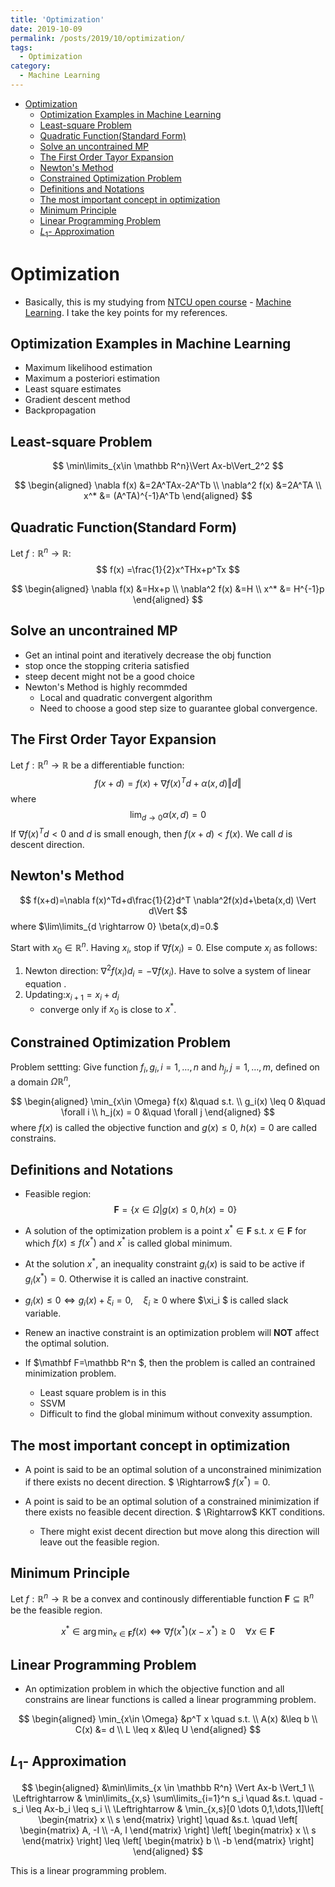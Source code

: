 ```yaml
---
title: 'Optimization'
date: 2019-10-09
permalink: /posts/2019/10/optimization/
tags:
  - Optimization
category:
  - Machine Learning
---
```



- [Optimization](#Optimization)
  - [Optimization Examples in Machine Learning](#Optimization-Examples-in-Machine-Learning)
  - [Least-square Problem](#Least-square-Problem)
  - [Quadratic Function(Standard Form)](#Quadratic-FunctionStandard-Form)
  - [Solve an uncontrained MP](#Solve-an-uncontrained-MP)
  - [The First Order Tayor Expansion](#The-First-Order-Tayor-Expansion)
  - [Newton's Method](#Newtons-Method)
  - [Constrained Optimization Problem](#Constrained-Optimization-Problem)
  - [Definitions and Notations](#Definitions-and-Notations)
  - [The most important concept in optimization](#The-most-important-concept-in-optimization)
  - [Minimum Principle](#Minimum-Principle)
  - [Linear Programming Problem](#Linear-Programming-Problem)
  - [$L_1$- Approximation](#L_1--Approximation)
# Optimization
- Basically, this is my studying from [NTCU open course](http://ocw.nctu.edu.tw/index.php) - [Machine Learning](http://ocw.nctu.edu.tw/course_detail.php?bgid=1&gid=1&nid=563&page=1). I  take the key points for my references.
## Optimization Examples in Machine Learning
- Maximum likelihood estimation
- Maximum a posteriori estimation
- Least square estimates
- Gradient descent method
- Backpropagation

## Least-square Problem
$$
\min\limits_{x\in \mathbb R^n}\Vert Ax-b\Vert_2^2
$$

$$
\begin{aligned}
\nabla f(x) &=2A^TAx-2A^Tb \\
\nabla^2 f(x) &=2A^TA \\
x^* &= (A^TA)^{-1}A^Tb
\end{aligned}
$$

## Quadratic Function(Standard Form)

Let $f:\mathbb R^n \rightarrow \mathbb R$:
$$
f(x) =\frac{1}{2}x^THx+p^Tx
$$

$$
\begin{aligned}
\nabla f(x) &=Hx+p \\
\nabla^2 f(x) &=H \\
x^* &= H^{-1}p
\end{aligned}
$$

## Solve an uncontrained MP
- Get an intinal point and iteratively decrease the obj function
- stop once the stopping criteria satisfied
- steep decent might not be a good choice
- Newton's Method is highly recommded
    * Local and quadratic convergent algorithm
    * Need to choose a good step size to guarantee global convergence.
## The First Order Tayor Expansion
Let $f:\mathbb R^n \rightarrow \mathbb R$ be a differentiable function:
$$
f(x+d)=f(x)+ \nabla f(x)^Td+\alpha(x,d) \Vert  d\Vert
$$
where 
$$
\lim_{d \rightarrow 0}\alpha(x,d)  =0
$$
If $\nabla f(x)^Td<0$ and $d$ is small enough, then $f(x+d) < f(x)$. We call $d$ is descent direction.

## Newton's Method

$$
f(x+d)=\nabla f(x)^Td+d\frac{1}{2}d^T \nabla^2f(x)d+\beta(x,d) \Vert d\Vert
$$
where $\lim\limits_{d \rightarrow 0} \beta(x,d)=0.$

Start with $x_0 \in \mathbb R^n$. Having $x_i$, stop if $\nabla f(x_i)=0$. Else compute $x_i$ as follows:
1. Newton direction: $\nabla^2 f(x_i)d_i =-\nabla f(x_i)$. Have to solve a system of linear equation .
2. Updating:$x_{i+1}=x_i+d_i$
    - converge only if $x_0$ is close to $x^{*}$.

## Constrained Optimization Problem
Problem settting: Give function $f_i,g_i ,i=1,\dots,n$ and $h_j,j=1,\dots,m$, defined on a domain $\Omega \mathbb R^n$,

$$
\begin{aligned}
\min_{x\in \Omega} f(x) &\quad s.t. \\
g_i(x) \leq 0 &\quad \forall  i \\
h_j(x) = 0 &\quad \forall  j
\end{aligned} 
$$
where $f(x)$ is called the objective function and $g(x) \leq 0$, $h(x)=0$ are called constrains.

## Definitions and Notations
- Feasible region:
$$
\mathbf F= \{x \in \Omega | g(x) \leq 0, h(x)=0 \}
$$

- A solution of the optimization problem is a point $x^* \in \mathbf F$ s.t. $x \in \mathbf F$ for which $f(x) \leq f(x^{*})$ and $x^*$ is called global minimum.

- At the solution $x^{*}$, an inequality constraint $g_i(x)$ is said to be active if $g_i(x^*)=0$. Otherwise it is called an inactive constraint.

- $g_i(x) \leq 0 \Leftrightarrow g_i(x)+\xi_i=0,\quad \xi_i \geq 0$ where $\xi_i $ is called slack variable.

- Renew an inactive constraint is an optimization problem will **NOT** affect the optimal solution.

- If  $\mathbf F=\mathbb R^n $, then the problem is called an contrained minimization problem.
    * Least square problem is in this
    * SSVM 
    * Difficult to find the global minimum without convexity assumption.
     
## The most important concept in optimization
- A point is said to be an optimal solution of a unconstrained minimization if there exists no decent direction.  $ \Rightarrow$ $f(x^*)=0$.

- A point is said to be an optimal solution of a constrained minimization if there exists no feasible decent direction. $ \Rightarrow$ KKT conditions.
    * There might exist decent direction but move along this direction will leave out the feasible region.

## Minimum Principle
Let $f: \mathbb R^n \rightarrow \mathbb R$ be a convex and continously differentiable function $\mathbf F \subseteq \mathbb R^n$ be the feasible region.

$$
x^* \in \arg\min_{x \in \mathbf F} f(x) \Leftrightarrow \nabla f(x^*)(x-x^*) \geq 0 \quad \forall x \in \mathbf F
$$

## Linear Programming Problem
- An optimization problem in which the objective function and all constrains are linear functions is called a linear programming problem.

$$
\begin{aligned}
\min_{x\in \Omega} &p^T x \quad s.t. \\
A(x) &\leq b  \\
C(x) &= d  \\
L \leq x &\leq U
\end{aligned} 
$$

## $L_1$- Approximation
$$
\begin{aligned}
&\min\limits_{x \in \mathbb R^n} \Vert Ax-b \Vert_1 \\ 
\Leftrightarrow  &
\min\limits_{x,s} \sum\limits_{i=1}^n s_i \quad &s.t.  \quad  -s_i \leq Ax-b_i \leq s_i \\
\Leftrightarrow & \min_{x,s}[0 \dots 0,1,\dots,1]\left[ \begin{matrix}
   x \\
   s
  \end{matrix} \right] \quad &s.t. \quad 
  \left[ \begin{matrix}
   A, -I \\
   -A, I
  \end{matrix} \right]
  \left[ \begin{matrix}
   x \\
   s
  \end{matrix} \right] \leq 
  \left[ \begin{matrix}
   b \\
   -b
  \end{matrix} \right]
\end{aligned}
$$

This is  a linear programming problem.